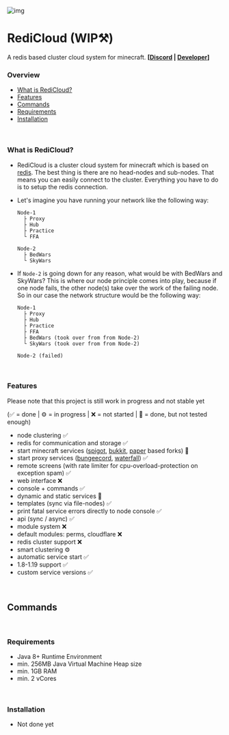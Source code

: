 ![img](https://wakatime.com/badge/github/InkaruNET/cloud.svg)
# RediCloud (WIP⚒️)
A redis based cluster cloud system for minecraft. **[[Discord](https://discord.gg/g2HV52VV4G) | [Developer](https://github.com/Suqatri)]**
<br>

### Overview
  - [What is RediCloud?](#what-is-redicloud)
  - [Features](#features)
  - [Commands](#commands)
  - [Requirements](#requirements)
  - [Installation](#installation)
  <br>

### What is RediCloud?
  - RediCloud is a cluster cloud system for minecraft which is based on [redis](https://redis.io). The best thing is there are no head-nodes and sub-nodes. That means you can easily connect to the cluster. Everything you have to do is to setup the redis connection.
  - Let's imagine you have running your network like the following way:
  
        Node-1
          ├ Proxy
          ├ Hub
          ├ Practice
          └ FFA
          
        Node-2
          ├ BedWars
          └ SkyWars

  - If `Node-2` is going down for any reason, what would be with BedWars and SkyWars? This is where our node principle comes into play, because if one node fails, the other node(s) take over the work of the failing node. So in our case the network structure would be the following way:

        Node-1
          ├ Proxy
          ├ Hub
          ├ Practice
          ├ FFA
          ├ BedWars (took over from from Node-2)
          └ SkyWars (took over from from Node-2)
          
        Node-2 (failed)    
<br>

### Features 
Please note that this project is still work in progress and not stable yet

(✅ = done | ⚙️ = in progress | ❌ = not started | 🚧 = done, but not tested enough)
  - node clustering ✅
  - redis for communication and storage ✅
  - start minecraft services ([spigot](https://getbukkit.org/download/spigot), [bukkit](https://getbukkit.org/download/craftbukkit), [paper](https://papermc.io) based forks) 🚧
  - start proxy services ([bungeecord](https://www.spigotmc.org/wiki/bungeecord/), [waterfall](https://github.com/PaperMC/Waterfall)) ✅
  - remote screens (with rate limiter for cpu-overload-protection on exception spam) ✅
  - web interface ❌
  - console + commands ✅
  - dynamic and static services 🚧
  - templates (sync via file-nodes) ✅
  - print fatal service errors directly to node console ✅ 
  - api (sync / async) ✅
  - module system ❌
  - default modules: perms, cloudflare ❌
  - redis cluster support ❌
  - smart clustering ⚙️
  - automatic service start ✅
  - 1.8-1.19 support ✅
  - custom service versions ✅
<br>

## Commands
<br>

### Requirements 
  - Java 8+ Runtime Environment
  - min. 256MB Java Virtual Machine Heap size
  - min. 1GB RAM
  - min. 2 vCores
<br>

### Installation
  - Not done yet
